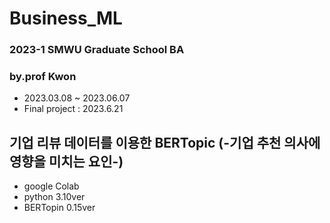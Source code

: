 # Business_ML
### 2023-1 SMWU Graduate School BA
### by.prof Kwon

- 2023.03.08 ~ 2023.06.07
- Final project : 2023.6.21

## 기업 리뷰 데이터를 이용한 BERTopic (-기업 추천 의사에 영향을 미치는 요인-)
- google Colab
- python 3.10ver
- BERTopin 0.15ver

